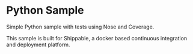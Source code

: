 Python Sample
===================

Simple Python sample with tests using Nose and Coverage.

This sample is built for Shippable, a docker based continuous integration and deployment platform.

